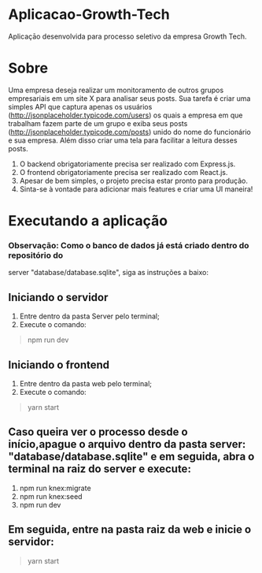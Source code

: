 # Aplicacao-Growth-Tech
Aplicaçāo desenvolvida para processo seletivo da empresa Growth Tech.

# Sobre
Uma empresa deseja realizar um monitoramento de outros grupos empresariais em um site X para analisar seus posts. Sua tarefa é criar uma simples API que captura apenas os usuários (http://jsonplaceholder.typicode.com/users) os quais a empresa em que trabalham fazem parte de um grupo e exiba seus posts (http://jsonplaceholder.typicode.com/posts) unido do nome do funcionário e sua empresa. Além disso criar uma tela para facilitar a leitura desses posts.

1. O backend obrigatoriamente precisa ser realizado com Express.js.
2. O frontend obrigatoriamente precisa ser realizado com React.js.
3. Apesar de bem simples, o projeto precisa estar pronto para produção.
4. Sinta-se à vontade para adicionar mais features e criar uma UI maneira!

# Executando a aplicação
### Observação: Como o banco de dados já está criado dentro do repositório do 
server "database/database.sqlite", siga as instruções a baixo:

## Iniciando o servidor
1. Entre dentro da pasta Server pelo terminal;
2. Execute o comando: 
> npm run dev
## Iniciando o frontend
1. Entre dentro da pasta web pelo terminal;
2. Execute o comando: 
> yarn start

## Caso queira ver o processo desde o início,apague o arquivo dentro da pasta server: "database/database.sqlite" e em seguida, abra o terminal na raiz do server e execute: 

1. npm run knex:migrate
2. npm run knex:seed
3. npm run dev

## Em seguida, entre na pasta raiz da web e inicie o servidor:
> yarn start

